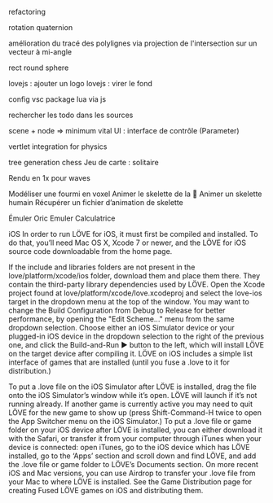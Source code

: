 refactoring

rotation quaternion

amélioration du tracé des polylignes via projection de l'intersection sur un vecteur à mi-angle

rect round
sphere

lovejs : ajouter un logo
lovejs : virer le fond

config vsc
package lua via js

rechercher les todo dans les sources

scene + node => minimum vital
UI : interface de contrôle (Parameter)

vertlet integration for physics

tree generation
chess
Jeu de carte : solitaire

Rendu en 1x pour waves

Modéliser une fourmi en voxel
Animer le skelette de la 🐜 
Animer un skelette humain
Récupérer un fichier d’animation de skelette

Émuler Oric
Emuler Calculatrice

iOS
In order to run LÖVE for iOS, it must first be compiled and installed. To do that, you’ll need Mac OS X, Xcode 7 or newer, and the LÖVE for iOS source code downloadable from the home page.

If the include and libraries folders are not present in the love/platform/xcode/ios folder, download them and place them there. They contain the third-party library dependencies used by LÖVE.
Open the Xcode project found at love/platform/xcode/love.xcodeproj and select the love-ios target in the dropdown menu at the top of the window.
You may want to change the Build Configuration from Debug to Release for better performance, by opening the "Edit Scheme..." menu from the same dropdown selection.
Choose either an iOS Simulator device or your plugged-in iOS device in the dropdown selection to the right of the previous one, and click the Build-and-Run ▶︎ button to the left, which will install LÖVE on the target device after compiling it.
LÖVE on iOS includes a simple list interface of games that are installed (until you fuse a .love to it for distribution.)

To put a .love file on the iOS Simulator after LÖVE is installed, drag the file onto the iOS Simulator’s window while it’s open. LÖVE will launch if it’s not running already. If another game is currently active you may need to quit LÖVE for the new game to show up (press Shift-Command-H twice to open the App Switcher menu on the iOS Simulator.)
To put a .love file or game folder on your iOS device after LÖVE is installed, you can either download it with the Safari, or transfer it from your computer through iTunes when your device is connected: open iTunes, go to the iOS device which has LÖVE installed, go to the ‘Apps’ section and scroll down and find LÖVE, and add the .love file or game folder to LÖVE’s Documents section. On more recent iOS and Mac versions, you can use Airdrop to transfer your .love file from your Mac to where LÖVE is installed.
See the Game Distribution page for creating Fused LÖVE games on iOS and distributing them.
